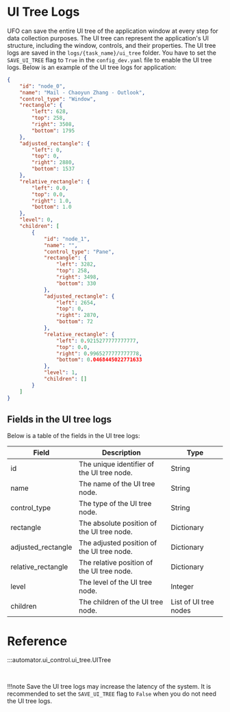 # UI Tree Logs

UFO can save the entire UI tree of the application window at every step for data collection purposes. The UI tree can represent the application's UI structure, including the window, controls, and their properties. The UI tree logs are saved in the `logs/{task_name}/ui_tree` folder. You have to set the `SAVE_UI_TREE` flag to `True` in the `config_dev.yaml` file to enable the UI tree logs. Below is an example of the UI tree logs for application:
    
```json
{
    "id": "node_0",
    "name": "Mail - Chaoyun Zhang - Outlook",
    "control_type": "Window",
    "rectangle": {
        "left": 628,
        "top": 258,
        "right": 3508,
        "bottom": 1795
    },
    "adjusted_rectangle": {
        "left": 0,
        "top": 0,
        "right": 2880,
        "bottom": 1537
    },
    "relative_rectangle": {
        "left": 0.0,
        "top": 0.0,
        "right": 1.0,
        "bottom": 1.0
    },
    "level": 0,
    "children": [
        {
            "id": "node_1",
            "name": "",
            "control_type": "Pane",
            "rectangle": {
                "left": 3282,
                "top": 258,
                "right": 3498,
                "bottom": 330
            },
            "adjusted_rectangle": {
                "left": 2654,
                "top": 0,
                "right": 2870,
                "bottom": 72
            },
            "relative_rectangle": {
                "left": 0.9215277777777777,
                "top": 0.0,
                "right": 0.9965277777777778,
                "bottom": 0.0468445022771633
            },
            "level": 1,
            "children": []
        }
    ]
}
```


## Fields in the UI tree logs
Below is a table of the fields in the UI tree logs:

| Field | Description | Type |
| --- | --- | --- |
| id | The unique identifier of the UI tree node. | String |
| name | The name of the UI tree node. | String |
| control_type | The type of the UI tree node. | String |
| rectangle | The absolute position of the UI tree node. | Dictionary |
| adjusted_rectangle | The adjusted position of the UI tree node. | Dictionary |
| relative_rectangle | The relative position of the UI tree node. | Dictionary |
| level | The level of the UI tree node. | Integer |
| children | The children of the UI tree node. | List of UI tree nodes |

# Reference

:::automator.ui_control.ui_tree.UITree

<br>

!!!note
    Save the UI tree logs may increase the latency of the system. It is recommended to set the `SAVE_UI_TREE` flag to `False` when you do not need the UI tree logs.